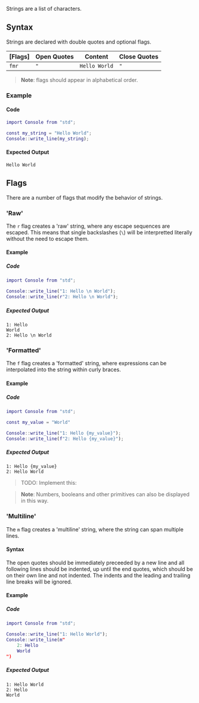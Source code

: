 Strings are a list of characters.

## Syntax

Strings are declared with double quotes and optional flags.

| [Flags] | Open Quotes | Content | Close Quotes |
| --- | --- | --- | --- |
| `fmr` | `"` | `Hello World` | `"` |

> **Note**: flags should appear in alphabetical order. 

### Example

#### Code

```m
import Console from "std";

const my_string = "Hello World";
Console::write_line(my_string);
```

#### Expected Output

```console
Hello World
```

## Flags

There are a number of flags that modify the behavior of strings.

### 'Raw'

The `r` flag creates a 'raw' string, where any escape sequences are escaped. This means that single backslashes (`\`) will be interpretted literally without the need to escape them.

#### Example

##### Code
```m
import Console from "std";

Console::write_line("1: Hello \n World");
Console::write_line(r"2: Hello \n World");
```

##### Expected Output
```console
1: Hello
World
2: Hello \n World
```

### 'Formatted'

The `f` flag creates a 'formatted' string, where expressions can be interpolated into the string within curly braces.

#### Example

##### Code
```m
import Console from "std";

const my_value = "World"

Console::write_line("1: Hello {my_value}");
Console::write_line(f"2: Hello {my_value}");
```

##### Expected Output
```console
1: Hello {my_value}
2: Hello World
```

> TODO: Implement this:

> **Note**: Numbers, booleans and other primitives can also be displayed in this way.

### 'Multiline'

The `m` flag creates a 'multiline' string, where the string can span multiple lines.

#### Syntax

The open quotes should be immediately preceeded by a new line and all following lines should be indented, up until the end quotes, which should be on their own line and not indented. The indents and the leading and trailing line breaks will be ignored.

#### Example

##### Code

```m
import Console from "std";

Console::write_line("1: Hello World");
Console::write_line(m"
    2: Hello
    World
")
```

##### Expected Output

```console
1: Hello World
2: Hello
World
```
